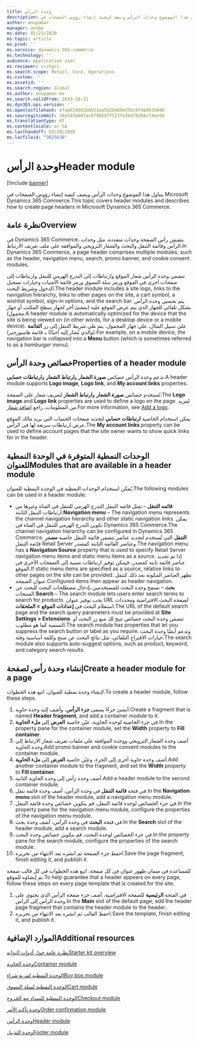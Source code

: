 ```yaml
---
title: وحدة الرأس
description: يتناول هذا الموضوع وحدات الرأس ويصف كيفية إنشاء رؤوس الصفحات في Microsoft Dynamics 365 Commerce.
author: anupamar
manager: annbe
ms.date: 01/23/2020
ms.topic: article
ms.prod: ''
ms.service: dynamics-365-commerce
ms.technology: ''
audience: Application user
ms.reviewer: v-chgri
ms.search.scope: Retail, Core, Operations
ms.custom: ''
ms.assetid: ''
ms.search.region: Global
ms.author: anupamar-ms
ms.search.validFrom: 2019-10-31
ms.dyn365.ops.version: ''
ms.openlocfilehash: efadd19681bbb21ea5b2b469e55bc6f4b0535046
ms.sourcegitcommit: 34e543e807ac8790597f522fe3b4f0266cf4ee56
ms.translationtype: HT
ms.contentlocale: ar-SA
ms.lasthandoff: 03/24/2020
ms.locfileid: "3025638"
---
```

# <a name="header-module"></a><span data-ttu-id="1d668-103">وحدة الرأس</span><span class="sxs-lookup"><span data-stu-id="1d668-103">Header module</span></span>


[!include [banner](includes/banner.md)]

<span data-ttu-id="1d668-104">يتناول هذا الموضوع وحدات الرأس ويصف كيفية إنشاء رؤوس الصفحات في Microsoft Dynamics 365 Commerce.</span><span class="sxs-lookup"><span data-stu-id="1d668-104">This topic covers header modules and describes how to create page headers in Microsoft Dynamics 365 Commerce.</span></span>

## <a name="overview"></a><span data-ttu-id="1d668-105">نظرة عامة</span><span class="sxs-lookup"><span data-stu-id="1d668-105">Overview</span></span>

<span data-ttu-id="1d668-106">في Dynamics 365 Commerce، يتضمن رأس الصفحة وحدات متعددة، مثل وحدات الرأس وقائمة التنقل والبحث والشعار الترويجي والموافقة على ملف تعريف الارتباط.</span><span class="sxs-lookup"><span data-stu-id="1d668-106">In Dynamics 365 Commerce, a page header comprises multiple modules, such as the header, navigation menu, search, promo banner, and cookie consent modules.</span></span> 

<span data-ttu-id="1d668-107">تتضمن وحدة الرأس شعار الموقع وارتباطات إلى التدرج الهرمي للتنقل وارتباطات إلى صفحات أخرى في الموقع ورمز سلة التسوق ورمز قائمة الأمنيات وخيارات تسجيل الدخول وشريط البحث.</span><span class="sxs-lookup"><span data-stu-id="1d668-107">The header module includes a site logo, links to the navigation hierarchy, links to other pages on the site, a cart symbol, a wishlist symbol, sign-in options, and the search bar.</span></span> <span data-ttu-id="1d668-108">يتم تحسين وحدة الرأس بشكل تلقائي للجهاز الذي يتم عرض الموقع عليه (بمعنىً آخر لجهاز سطح المكتب أو جهاز محمول).</span><span class="sxs-lookup"><span data-stu-id="1d668-108">A header module is automatically optimized for the device that the site is being viewed on (in other words, for a desktop device or a mobile device).</span></span> <span data-ttu-id="1d668-109">علي سبيل المثال، علي جهاز المحمول، يتم طي شريط التنقل إلى زر **القائمة** (والذي يُشار إليه أحيانًا بـ *قائمة هامبورجير*).</span><span class="sxs-lookup"><span data-stu-id="1d668-109">For example, on a mobile device, the navigation bar is collapsed into a **Menu** button (which is sometimes referred to as a *hamburger menu*).</span></span>

## <a name="properties-of-a-header-module"></a><span data-ttu-id="1d668-110">خصائص وحدة الرأس</span><span class="sxs-lookup"><span data-stu-id="1d668-110">Properties of a header module</span></span>

<span data-ttu-id="1d668-111">تدعم وحدة الرأس خصائص **صورة الشعار** و**ارتباط الشعار** و**ارتباطات حسابي**.</span><span class="sxs-lookup"><span data-stu-id="1d668-111">A header module supports **Logo image**, **Logo link**, and **My account links** properties.</span></span> 

<span data-ttu-id="1d668-112">تُستخدم خصائص **صورة الشعار** و**ارتباط الشعار** لتعريف شعار على الصفحة.</span><span class="sxs-lookup"><span data-stu-id="1d668-112">The **Logo image** and **Logo link** properties are used to define a logo on the page.</span></span> <span data-ttu-id="1d668-113">لمزيد من المعلومات، راجع [إضافة شعار](add-logo.md).</span><span class="sxs-lookup"><span data-stu-id="1d668-113">For more information, see [Add a logo](add-logo.md).</span></span> 

<span data-ttu-id="1d668-114">يمكن استخدام الخاصية **ارتباطات حسابي** لتحديد صفحات الحساب التي يريد مالك الموقع عرض ارتباطات سريعة لها في الرأس.</span><span class="sxs-lookup"><span data-stu-id="1d668-114">The **My account links** property can be used to define account pages that the site owner wants to show quick links for in the header.</span></span>

## <a name="modules-that-are-available-in-a-header-module"></a><span data-ttu-id="1d668-115">الوحدات النمطية المتوفرة في الوحدة النمطية للعنوان</span><span class="sxs-lookup"><span data-stu-id="1d668-115">Modules that are available in a header module</span></span>

<span data-ttu-id="1d668-116">يُمكن استخدام الوحدات النمطية في الوحدة النمطية للعنوان:</span><span class="sxs-lookup"><span data-stu-id="1d668-116">The following modules can be used in a header module:</span></span>

- <span data-ttu-id="1d668-117">**قائمه التنقل** – تمثل قائمه التنقل التدرج الهرمي للتنقل في القناة وغيرها من ارتباطات التنقل الثابتة.</span><span class="sxs-lookup"><span data-stu-id="1d668-117">**Navigation menu** – The navigation menu represents the channel navigation hierarchy and other static navigation links.</span></span> <span data-ttu-id="1d668-118">يمكن تكوين التدرج الهرمي للتنقل في القناة في Dynamics 365 Commerce.</span><span class="sxs-lookup"><span data-stu-id="1d668-118">The channel navigation hierarchy can be configured in Dynamics 365 Commerce.</span></span> <span data-ttu-id="1d668-119">تتضمن قائمة التنقل خاصية **مصدر‏‎ التنقل** التي تُستخدم لتحديد عناصر قائمة التنقل Retail Server وعناصر القائمة الثابتة كمصدر.</span><span class="sxs-lookup"><span data-stu-id="1d668-119">The navigation menu has a **Navigation Source** property that is used to specify Retail Server navigation menu items and static menu items as a source.</span></span> <span data-ttu-id="1d668-120">إذا تم تحديد عناصر قائمة ثابتة كمصدر، فيمكن توفير ارتباطات نسبية إلى الصفحات الأخرى في الموقع.</span><span class="sxs-lookup"><span data-stu-id="1d668-120">If static menu items are specified as a source, relative links to other pages on the site can be provided.</span></span> <span data-ttu-id="1d668-121">تظهر العناصر المكونة بعد ذلك كتنقل عنوان الصفحة.</span><span class="sxs-lookup"><span data-stu-id="1d668-121">Configured items then appear as header navigation.</span></span> 
- <span data-ttu-id="1d668-122">**بحث** – تسمح وحدة البحث للمستخدمين بإدخال مصطلحات البحث للبحث عن المنتجات.</span><span class="sxs-lookup"><span data-stu-id="1d668-122">**Search** – The search module lets users enter search terms to search for products.</span></span> <span data-ttu-id="1d668-123">يجب توفير عنوان URL لصفحة البحث الافتراضية ومحددات استعلام البحث في **إعدادات الموقع \> الملحقات**.</span><span class="sxs-lookup"><span data-stu-id="1d668-123">The URL of the default search page and the search query parameters must be provided at **Site Settings \> Extensions**.</span></span> <span data-ttu-id="1d668-124">تتضمن وحدة البحث خصائص تتيح لك منع زر البحث أو التسمية كما هو مطلوب.</span><span class="sxs-lookup"><span data-stu-id="1d668-124">The search module has properties that let you suppress the search button or label as you require.</span></span> <span data-ttu-id="1d668-125">وتدعم أيضًا وحدة البحث خيارات الاقتراح التلقائي، مثل نتائج البحث عن منتج وكلمة أساسية وفئة.</span><span class="sxs-lookup"><span data-stu-id="1d668-125">The search module also supports auto-suggest options, such as product, keyword, and category search results.</span></span>

## <a name="create-a-header-module-for-a-page"></a><span data-ttu-id="1d668-126">إنشاء وحدة رأس لصفحة</span><span class="sxs-lookup"><span data-stu-id="1d668-126">Create a header module for a page</span></span>

<span data-ttu-id="1d668-127">لإنشاء وحدة نمطية للعنوان، اتبع هذه الخطوات.</span><span class="sxs-lookup"><span data-stu-id="1d668-127">To create a header module, follow these steps.</span></span>

1. <span data-ttu-id="1d668-128">أنشئ جزءًا يسمى **جزء الرأس**، وأضف إليه وحدة حاوية.</span><span class="sxs-lookup"><span data-stu-id="1d668-128">Create a fragment that is named **Header fragment**, and add a container module to it.</span></span>
1. <span data-ttu-id="1d668-129">في جزء الخاصية لوحدة الحاوية، عيّن خاصية **العرض** إلى **ملء الحاوية**.</span><span class="sxs-lookup"><span data-stu-id="1d668-129">In the property pane for the container module, set the **Width** property to **Fill container**.</span></span>
1. <span data-ttu-id="1d668-130">أضف وحدة الشعار الترويجي ووحدة الموافقة على ملفات تعريف شعار الارتباط إلى وحدة الحاوية.</span><span class="sxs-lookup"><span data-stu-id="1d668-130">Add promo banner and cookie consent modules to the container module.</span></span>
1. <span data-ttu-id="1d668-131">أضف وحدة حاوية أخرى إلى الجزء، وعيّن خاصية **العرض** إلى **ملء الحاوية**.</span><span class="sxs-lookup"><span data-stu-id="1d668-131">Add another container module to the fragment, and set the **Width** property to **Fill container**.</span></span>
1. <span data-ttu-id="1d668-132">أضف وحدة رأس إلى وحدة الحاوية الثانية.</span><span class="sxs-lookup"><span data-stu-id="1d668-132">Add a header module to the second container module.</span></span>
1. <span data-ttu-id="1d668-133">في فتحة **قائمة التنقل** في وحدة الرأس، أضف وحدة قائمة تنقل.</span><span class="sxs-lookup"><span data-stu-id="1d668-133">In the **Navigation menu** slot of the header module, add a navigation menu module.</span></span> 
1. <span data-ttu-id="1d668-134">في جزء الخصائص لوحدة قائمة التنقل، قم بتكوين خصائص وحدة قائمة التنقل.</span><span class="sxs-lookup"><span data-stu-id="1d668-134">In the property pane for the navigation menu module, configure the properties of the navigation menu module.</span></span>
1. <span data-ttu-id="1d668-135">في فتحة **البحث** في وحدة الرأس، أضف وحدة بحث.</span><span class="sxs-lookup"><span data-stu-id="1d668-135">In the **Search** slot of the header module, add a search module.</span></span> 
1. <span data-ttu-id="1d668-136">في جزء الخصائص لوحدة البحث، قم بتكوين خصائص وحدة البحث.</span><span class="sxs-lookup"><span data-stu-id="1d668-136">In the property pane for the search module, configure the properties of the search module.</span></span> 
1. <span data-ttu-id="1d668-137">احفظ جزء الصفحة ثم انشره بعد الانتهاء من تحريره.</span><span class="sxs-lookup"><span data-stu-id="1d668-137">Save the page fragment, finish editing it, and publish it.</span></span> 

<span data-ttu-id="1d668-138">للمساعدة في ضمان ظهور عنوان في كل صفحة، اتبع هذه الخطوات في كل قالب صفحة تم إنشاؤه للموقع.</span><span class="sxs-lookup"><span data-stu-id="1d668-138">To help guarantee that a header appears on every page, follow these steps on every page template that is created for the site.</span></span>

1. <span data-ttu-id="1d668-139">في الفتحة **الرئيسية** للصفحة الافتراضية، أضف جزء صفحة الرأس الذي يحتوي على وحدة الرأس إلى الرأس.</span><span class="sxs-lookup"><span data-stu-id="1d668-139">In the **Main** slot of the default page, add the header page fragment that contains the header module to the header.</span></span>
1. <span data-ttu-id="1d668-140">احفظ القالب ثم انشره بعد الانتهاء من تحريره.</span><span class="sxs-lookup"><span data-stu-id="1d668-140">Save the template, finish editing it, and publish it.</span></span>

## <a name="additional-resources"></a><span data-ttu-id="1d668-141">الموارد الإضافية</span><span class="sxs-lookup"><span data-stu-id="1d668-141">Additional resources</span></span>

[<span data-ttu-id="1d668-142">نظرة عامة حول أدوات البداية</span><span class="sxs-lookup"><span data-stu-id="1d668-142">Starter kit overview</span></span>](starter-kit-overview.md)

[<span data-ttu-id="1d668-143">وحدة الحاوية</span><span class="sxs-lookup"><span data-stu-id="1d668-143">Container module</span></span>](add-container-module.md)

[<span data-ttu-id="1d668-144">الوحدة النمطية لمربع شراء</span><span class="sxs-lookup"><span data-stu-id="1d668-144">Buy box module</span></span>](add-buy-box.md)

[<span data-ttu-id="1d668-145">الوحدة النمطية لسلة التسوق</span><span class="sxs-lookup"><span data-stu-id="1d668-145">Cart module</span></span>](add-cart-module.md)

[<span data-ttu-id="1d668-146">الوحدة النمطية للسداد مع الخروج</span><span class="sxs-lookup"><span data-stu-id="1d668-146">Checkout module</span></span>](add-checkout-module.md)

[<span data-ttu-id="1d668-147">وحدة تأكيد الأمر</span><span class="sxs-lookup"><span data-stu-id="1d668-147">Order confirmation module</span></span>](order-confirmation-module.md)

[<span data-ttu-id="1d668-148">وحدة الرأس</span><span class="sxs-lookup"><span data-stu-id="1d668-148">Header module</span></span>](author-header-module.md)

[<span data-ttu-id="1d668-149">وحدة التذييل</span><span class="sxs-lookup"><span data-stu-id="1d668-149">Footer module</span></span>](author-footer-module.md)
